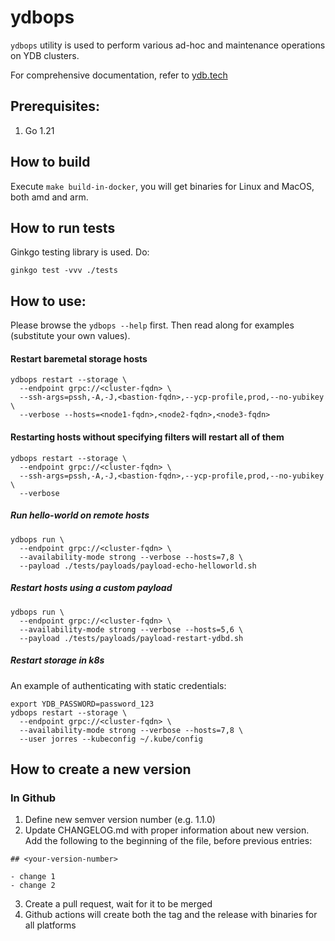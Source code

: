 # ydbops

`ydbops` utility is used to perform various ad-hoc and maintenance operations on YDB clusters.

For comprehensive documentation, refer to [ydb.tech](https://ydb.tech/docs/en/reference/ydbops/)

## Prerequisites:

1. Go 1.21

## How to build

Execute `make build-in-docker`, you will get binaries for Linux and MacOS, both amd and arm.

## How to run tests

Ginkgo testing library is used. Do:

```
ginkgo test -vvv ./tests
```

## How to use:

Please browse the `ydbops --help` first. Then read along for examples (substitute your own values).

#### Restart baremetal storage hosts

```
ydbops restart --storage \
  --endpoint grpc://<cluster-fqdn> \
  --ssh-args=pssh,-A,-J,<bastion-fqdn>,--ycp-profile,prod,--no-yubikey \
  --verbose --hosts=<node1-fqdn>,<node2-fqdn>,<node3-fqdn>
```

#### Restarting hosts without specifying filters will restart all of them

```
ydbops restart --storage \
  --endpoint grpc://<cluster-fqdn> \
  --ssh-args=pssh,-A,-J,<bastion-fqdn>,--ycp-profile,prod,--no-yubikey \
  --verbose
```

##### Run hello-world on remote hosts

```
ydbops run \
  --endpoint grpc://<cluster-fqdn> \
  --availability-mode strong --verbose --hosts=7,8 \
  --payload ./tests/payloads/payload-echo-helloworld.sh
```

##### Restart hosts using a custom payload

```
ydbops run \
  --endpoint grpc://<cluster-fqdn> \
  --availability-mode strong --verbose --hosts=5,6 \
  --payload ./tests/payloads/payload-restart-ydbd.sh
```

##### Restart storage in k8s

An example of authenticating with static credentials:

```
export YDB_PASSWORD=password_123
ydbops restart --storage \
  --endpoint grpc://<cluster-fqdn> \
  --availability-mode strong --verbose --hosts=7,8 \
  --user jorres --kubeconfig ~/.kube/config
```

## How to create a new version
### In Github
1. Define new semver version number (e.g. 1.1.0)
2. Update CHANGELOG.md with proper information about new version. Add the following to the beginning of the file, before previous entries:
```
## <your-version-number>

- change 1
- change 2
```
3. Create a pull request, wait for it to be merged
4. Github actions will create both the tag and the release with binaries for all platforms
